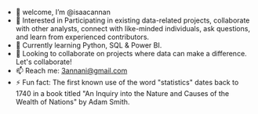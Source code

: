 - 👋 welcome, I’m @isaacannan
- 👀 Interested in Participating in existing data-related projects, collaborate with other analysts, connect with like-minded individuals, ask questions, and learn from experienced      contributors.
- 🌱 Currently learning Python, SQL & Power BI.
- 💞️ Looking to collaborate on projects where data can make a difference. Let's collaborate!
- 📫 Reach me: 3annani@gmail.com
- ⚡ Fun fact: The first known use of the word "statistics" dates back to 1740 in a book titled "An Inquiry into the Nature and Causes of the Wealth of Nations" by Adam Smith.

<!---
isaacannan/isaacannan is a ✨ special ✨ repository because its `README.md` (this file) appears on your GitHub profile.
You can click the Preview link to take a look at your changes.
--->
